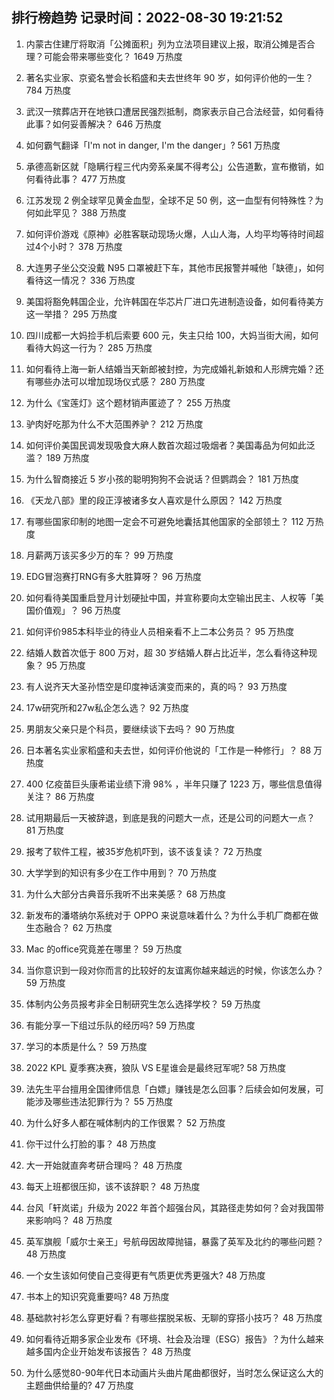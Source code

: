 
## 排行榜趋势 记录时间：2022-08-30 19:21:52
  
  1. 内蒙古住建厅将取消「公摊面积」列为立法项目建议上报，取消公摊是否合理？可能会带来哪些变化？ 1649 万热度
    
  2. 著名实业家、京瓷名誉会长稻盛和夫去世终年 90 岁，如何评价他的一生？ 784 万热度
    
  3. 武汉一殡葬店开在地铁口遭居民强烈抵制，商家表示自己合法经营，如何看待此事？如何妥善解决？ 646 万热度
    
  4. 如何霸气翻译「I'm not in danger, I'm the danger」? 561 万热度
    
  5. 承德高新区就「隐瞒行程三代内旁系亲属不得考公」公告道歉，宣布撤销，如何看待此事？ 477 万热度
    
  6. 江苏发现 2 例全球罕见黄金血型，全球不足 50 例，这一血型有何特殊性？为何如此罕见？ 388 万热度
    
  7. 如何评价游戏《原神》必胜客联动现场火爆，人山人海，人均平均等待时间超过4个小时？ 378 万热度
    
  8. 大连男子坐公交没戴 N95 口罩被赶下车，其他市民报警并喊他「缺德」，如何看待这一情况？ 336 万热度
    
  9. 美国将豁免韩国企业，允许韩国在华芯片厂进口先进制造设备，如何看待美方这一举措？ 295 万热度
    
  10. 四川成都一大妈捡手机后索要 600 元，失主只给 100，大妈当街大闹，如何看待大妈这一行为？ 285 万热度
    
  11. 如何看待上海一新人结婚当天新郎被封控，为完成婚礼新娘和人形牌完婚？还有哪些办法可以增加现场仪式感？ 280 万热度
    
  12. 为什么《宝莲灯》这个题材销声匿迹了？ 255 万热度
    
  13. 驴肉好吃那为什么不大范围养驴？ 212 万热度
    
  14. 如何评价美国民调发现吸食大麻人数首次超过吸烟者？美国毒品为何如此泛滥？ 189 万热度
    
  15. 为什么智商接近 5 岁小孩的聪明狗狗不会说话？但鹦鹉会？ 181 万热度
    
  16. 《天龙八部》里的段正淳被诸多女人喜欢是什么原因？ 142 万热度
    
  17. 有哪些国家印制的地图一定会不可避免地囊括其他国家的全部领土？ 112 万热度
    
  18. 月薪两万该买多少万的车？ 99 万热度
    
  19. EDG冒泡赛打RNG有多大胜算呀？ 96 万热度
    
  20. 如何看待美国重启登月计划硬扯中国，并宣称要向太空输出民主、人权等「美国价值观」？ 96 万热度
    
  21. 如何评价985本科毕业的待业人员相亲看不上二本公务员？ 95 万热度
    
  22. 结婚人数首次低于 800 万对，超 30 岁结婚人群占比近半，怎么看待这种现象？ 95 万热度
    
  23. 有人说齐天大圣孙悟空是印度神话演变而来的，真的吗？ 93 万热度
    
  24. 17w研究所和27w私企怎么选？ 92 万热度
    
  25. 男朋友父亲只是个科员，要继续谈下去吗？ 90 万热度
    
  26. 日本著名实业家稻盛和夫去世，如何评价他说的「工作是一种修行」？ 88 万热度
    
  27. 400 亿疫苗巨头康希诺业绩下滑 98% ，半年只赚了 1223 万，哪些信息值得关注？ 86 万热度
    
  28. 试用期最后一天被辞退，到底是我的问题大一点，还是公司的问题大一点？ 81 万热度
    
  29. 报考了软件工程，被35岁危机吓到，该不该复读？ 72 万热度
    
  30. 大学学到的知识有多少在工作中用到？ 70 万热度
    
  31. 为什么大部分古典音乐我听不出来美感？ 68 万热度
    
  32. 新发布的潘塔纳尔系统对于 OPPO 来说意味着什么？为什么手机厂商都在做生态融合？ 62 万热度
    
  33. Mac 的office究竟差在哪里？ 59 万热度
    
  34. 当你意识到一段对你而言的比较好的友谊离你越来越远的时候，你该怎么办？ 59 万热度
    
  35. 体制内公务员报考非全日制研究生怎么选择学校？ 59 万热度
    
  36. 有能分享一下组过乐队的经历吗? 59 万热度
    
  37. 学习的本质是什么？ 59 万热度
    
  38. 2022 KPL 夏季赛决赛，狼队 VS E星谁会是最终冠军呢? 58 万热度
    
  39. 法先生平台擅用全国律师信息「白嫖」赚钱是怎么回事？后续会如何发展，可能涉及哪些违法犯罪行为？ 55 万热度
    
  40. 为什么好多人都在喊体制内的工作很累？ 52 万热度
    
  41. 你干过什么打脸的事？ 48 万热度
    
  42. 大一开始就直奔考研合理吗？ 48 万热度
    
  43. 每天上班都很压抑，该不该辞职？ 48 万热度
    
  44. 台风「轩岚诺」升级为 2022 年首个超强台风，其路径走势如何？会对我国带来影响吗？ 48 万热度
    
  45. 英军旗舰「威尔士亲王」号航母因故障抛锚，暴露了英军及北约的哪些问题？ 48 万热度
    
  46. 一个女生该如何使自己变得更有气质更优秀更强大? 48 万热度
    
  47. 书本上的知识究竟重要吗? 48 万热度
    
  48. 基础款衬衫怎么穿更好看？有哪些摆脱呆板、无聊的穿搭小技巧？ 48 万热度
    
  49. 如何看待近期多家企业发布《环境、社会及治理（ESG）报告》？为什么越来越多国内企业开始发布该报告？ 48 万热度
    
  50. 为什么感觉80-90年代日本动画片头曲片尾曲都很好，当时怎么保证这么大的主题曲供给量的? 47 万热度
    